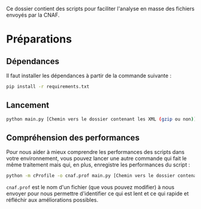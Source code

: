 Ce dossier contient des scripts pour faciliter l'analyse en masse des fichiers envoyés par la CNAF.

# Préparations

## Dépendances

Il faut installer les dépendances à partir de la commande suivante :

```bash
pip install -r requirements.txt
```

## Lancement

```bash
python main.py [Chemin vers le dossier contenant les XML (gzip ou non)]
```

## Compréhension des performances

Pour nous aider à mieux comprendre les performances des scripts dans votre environnement, vous pouvez lancer une autre commande qui fait le même traitement mais qui, en plus, enregistre les performances du script :

```bash
python -m cProfile -o cnaf.prof main.py [Chemin vers le dossier contenant les XML (gzip ou non)]
```

`cnaf.prof` est le nom d'un fichier (que vous pouvez modifier) à nous envoyer pour nous permettre d'identifier ce qui est lent et ce qui rapide et réfléchir aux améliorations possibles.
